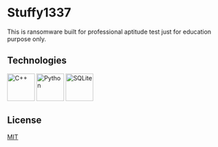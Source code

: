 # Stuffy1337

This is ransomware built for professional aptitude test just for education purpose only.

## Technologies
[<img src="https://cdn.jsdelivr.net/gh/devicons/devicon/icons/cplusplus/cplusplus-original.svg" alt="C++" width="64" height="64" />](https://cplusplus.com/)
[<img src="https://cdn.jsdelivr.net/gh/devicons/devicon/icons/python/python-original.svg" alt="Python" width="64" height="64" />](https://www.python.org/)
[<img src="https://cdn.jsdelivr.net/gh/devicons/devicon/icons/sqlite/sqlite-original.svg" alt="SQLite" width="64" height="64" />](https://www.sqlite.org/)

## License

[MIT](https://github.com/WallQ/Portfolio/blob/master/LICENSE)
